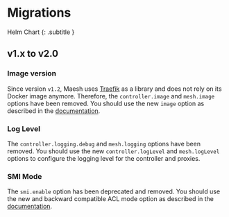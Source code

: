 # Migrations

Helm Chart
{: .subtitle }

## v1.x to v2.0

### Image version

Since version `v1.2`, Maesh uses [Traefik](https://github.com/containous/traefik/) as a library and does not rely on its 
Docker image anymore. Therefore, the `controller.image` and `mesh.image` options have been removed. You should use the 
new `image` option as described in the [documentation](../install.md#deploy-helm-chart).    

### Log Level

The `controller.logging.debug` and `mesh.logging` options have been removed. You should use the new `controller.logLevel` 
and `mesh.logLevel` options to configure the logging level for the controller and proxies.

### SMI Mode

The `smi.enable` option has been deprecated and removed. You should use the new and backward compatible ACL mode 
option as described in the [documentation](../install.md#access-control-list). 

